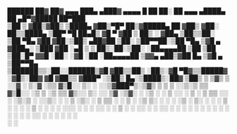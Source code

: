   ██████  ██▓ ██▓    ▄▄▄       ███▄ ▄███▓ ▄▄▄▄    █    ██     ██░ ██  ▄▄▄       ▄████▄   ██ ▄█▀▓█████  ██▀███  
▒██    ▒ ▓██▒▓██▒   ▒████▄    ▓██▒▀█▀ ██▒▓█████▄  ██  ▓██▒   ▓██░ ██▒▒████▄    ▒██▀ ▀█   ██▄█▒ ▓█   ▀ ▓██ ▒ ██▒
░ ▓██▄   ▒██▒▒██░   ▒██  ▀█▄  ▓██    ▓██░▒██▒ ▄██▓██  ▒██░   ▒██▀▀██░▒██  ▀█▄  ▒▓█    ▄ ▓███▄░ ▒███   ▓██ ░▄█ ▒
  ▒   ██▒░██░▒██░   ░██▄▄▄▄██ ▒██    ▒██ ▒██░█▀  ▓▓█  ░██░   ░▓█ ░██ ░██▄▄▄▄██ ▒▓▓▄ ▄██▒▓██ █▄ ▒▓█  ▄ ▒██▀▀█▄  
▒██████▒▒░██░░██████▒▓█   ▓██▒▒██▒   ░██▒░▓█  ▀█▓▒▒█████▓    ░▓█▒░██▓ ▓█   ▓██▒▒ ▓███▀ ░▒██▒ █▄░▒████▒░██▓ ▒██▒
▒ ▒▓▒ ▒ ░░▓  ░ ▒░▓  ░▒▒   ▓▒█░░ ▒░   ░  ░░▒▓███▀▒░▒▓▒ ▒ ▒     ▒ ░░▒░▒ ▒▒   ▓▒█░░ ░▒ ▒  ░▒ ▒▒ ▓▒░░ ▒░ ░░ ▒▓ ░▒▓░
░ ░▒  ░ ░ ▒ ░░ ░ ▒  ░ ▒   ▒▒ ░░  ░      ░▒░▒   ░ ░░▒░ ░ ░     ▒ ░▒░ ░  ▒   ▒▒ ░  ░  ▒   ░ ░▒ ▒░ ░ ░  ░  ░▒ ░ ▒░
░  ░  ░   ▒ ░  ░ ░    ░   ▒   ░      ░    ░    ░  ░░░ ░ ░     ░  ░░ ░  ░   ▒   ░        ░ ░░ ░    ░     ░░   ░ 
      ░   ░      ░  ░     ░  ░       ░    ░         ░         ░  ░  ░      ░  ░░ ░      ░  ░      ░  ░   ░     
                                               ░                               ░                               

      
